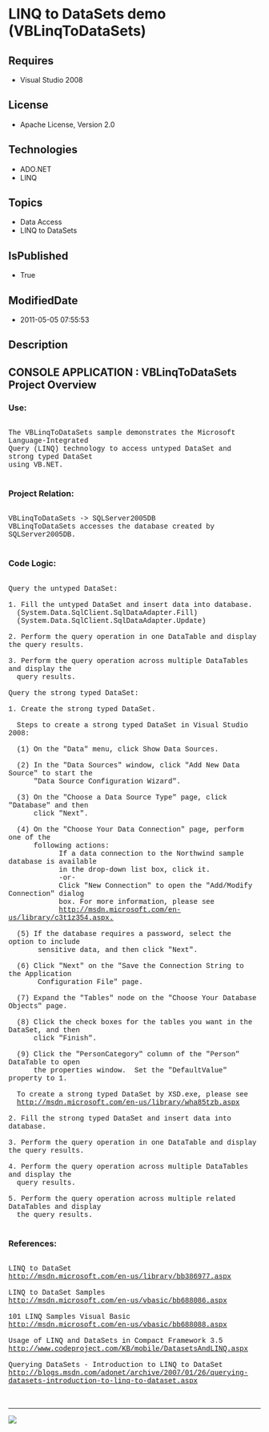 # LINQ to DataSets demo (VBLinqToDataSets)
## Requires
* Visual Studio 2008
## License
* Apache License, Version 2.0
## Technologies
* ADO.NET
* LINQ
## Topics
* Data Access
* LINQ to DataSets
## IsPublished
* True
## ModifiedDate
* 2011-05-05 07:55:53
## Description

<p style="font-family:Courier New"></p>
<h2>CONSOLE APPLICATION : VBLinqToDataSets Project Overview</h2>
<p style="font-family:Courier New"></p>
<h3>Use:</h3>
<p style="font-family:Courier New"><br>
The VBLinqToDataSets sample demonstrates the Microsoft Language-Integrated <br>
Query (LINQ) technology to access untyped DataSet and strong typed DataSet <br>
using VB.NET. <br>
<br>
</p>
<h3>Project Relation:</h3>
<p style="font-family:Courier New"><br>
VBLinqToDataSets -&gt; SQLServer2005DB<br>
VBLinqToDataSets accesses the database created by SQLServer2005DB.<br>
<br>
</p>
<h3>Code Logic:</h3>
<p style="font-family:Courier New"><br>
Query the untyped DataSet:<br>
<br>
1. Fill the untyped DataSet and insert data into database.<br>
&nbsp; (System.Data.SqlClient.SqlDataAdapter.Fill)<br>
&nbsp; (System.Data.SqlClient.SqlDataAdapter.Update)<br>
&nbsp; <br>
2. Perform the query operation in one DataTable and display the query results.<br>
<br>
3. Perform the query operation across multiple DataTables and display the <br>
&nbsp; query results.<br>
&nbsp; <br>
Query the strong typed DataSet:<br>
<br>
1. Create the strong typed DataSet.<br>
<br>
&nbsp; Steps to create a strong typed DataSet in Visual Studio 2008:<br>
&nbsp; <br>
&nbsp; (1) On the &quot;Data&quot; menu, click Show Data Sources. <br>
&nbsp; <br>
&nbsp; (2) In the &quot;Data Sources&quot; window, click &quot;Add New Data Source&quot; to start the
<br>
&nbsp; &nbsp; &nbsp; &quot;Data Source Configuration Wizard&quot;. <br>
&nbsp; &nbsp; &nbsp; <br>
&nbsp; (3) On the &quot;Choose a Data Source Type&quot; page, click &quot;Database&quot; and then
<br>
&nbsp; &nbsp; &nbsp; click &quot;Next&quot;. <br>
&nbsp; &nbsp; &nbsp; <br>
&nbsp; (4) On the &quot;Choose Your Data Connection&quot; page, perform one of the
<br>
&nbsp; &nbsp; &nbsp; following actions: <br>
&nbsp;&nbsp;&nbsp;&nbsp;&nbsp;&nbsp;&nbsp;&nbsp;&nbsp;&nbsp;&nbsp;&nbsp;If a data connection to the Northwind sample database is available
<br>
&nbsp;&nbsp;&nbsp;&nbsp;&nbsp;&nbsp;&nbsp;&nbsp;&nbsp;&nbsp;&nbsp;&nbsp;in the drop-down list box, click it.
<br>
&nbsp;&nbsp;&nbsp;&nbsp;&nbsp;&nbsp;&nbsp;&nbsp;&nbsp;&nbsp;&nbsp;&nbsp;-or- <br>
&nbsp;&nbsp;&nbsp;&nbsp;&nbsp;&nbsp;&nbsp;&nbsp;&nbsp;&nbsp;&nbsp;&nbsp;Click &quot;New Connection&quot; to open the &quot;Add/Modify Connection&quot; dialog
<br>
&nbsp;&nbsp;&nbsp;&nbsp;&nbsp;&nbsp;&nbsp;&nbsp;&nbsp;&nbsp;&nbsp;&nbsp;box. For more information, please see
<br>
&nbsp;&nbsp;&nbsp;&nbsp;&nbsp;&nbsp;&nbsp;&nbsp;&nbsp;&nbsp;&nbsp;&nbsp;<a target="_blank" href="http://msdn.microsoft.com/en-us/library/c3t1z354.aspx.">http://msdn.microsoft.com/en-us/library/c3t1z354.aspx.</a>
<br>
&nbsp;&nbsp;&nbsp;&nbsp;&nbsp;&nbsp;&nbsp;&nbsp;&nbsp;&nbsp;&nbsp;&nbsp;<br>
&nbsp; (5) If the database requires a password, select the option to include <br>
&nbsp;&nbsp;&nbsp;&nbsp; &nbsp; sensitive data, and then click &quot;Next&quot;. <br>
&nbsp;&nbsp;&nbsp;&nbsp; &nbsp; <br>
&nbsp; (6) Click &quot;Next&quot; on the &quot;Save the Connection String to the Application
<br>
&nbsp;&nbsp;&nbsp;&nbsp; &nbsp; Configuration File&quot; page. <br>
<br>
&nbsp; (7) Expand the &quot;Tables&quot; node on the &quot;Choose Your Database Objects&quot; page.
<br>
<br>
&nbsp; (8) Click the check boxes for the tables you want in the DataSet, and then<br>
&nbsp; &nbsp; &nbsp; click &quot;Finish&quot;. <br>
&nbsp; &nbsp; &nbsp; <br>
&nbsp; (9) Click the &quot;PersonCategory&quot; column of the &quot;Person&quot; DataTable to open
<br>
&nbsp; &nbsp; &nbsp; the properties window. &nbsp;Set the &quot;DefaultValue&quot; property to 1.<br>
&nbsp; &nbsp; &nbsp; <br>
&nbsp; To create a strong typed DataSet by XSD.exe, please see<br>
&nbsp; <a target="_blank" href="http://msdn.microsoft.com/en-us/library/wha85tzb.aspx">
http://msdn.microsoft.com/en-us/library/wha85tzb.aspx</a><br>
&nbsp; <br>
2. Fill the strong typed DataSet and insert data into database.<br>
&nbsp; <br>
3. Perform the query operation in one DataTable and display the query results.<br>
<br>
4. Perform the query operation across multiple DataTables and display the <br>
&nbsp; query results.<br>
&nbsp; <br>
5. Perform the query operation across multiple related DataTables and display<br>
&nbsp; the query results.<br>
&nbsp; <br>
</p>
<h3>References:</h3>
<p style="font-family:Courier New"><br>
LINQ to DataSet<br>
<a target="_blank" href="http://msdn.microsoft.com/en-us/library/bb386977.aspx">http://msdn.microsoft.com/en-us/library/bb386977.aspx</a><br>
<br>
LINQ to DataSet Samples<br>
<a target="_blank" href="http://msdn.microsoft.com/en-us/vbasic/bb688086.aspx">http://msdn.microsoft.com/en-us/vbasic/bb688086.aspx</a><br>
<br>
101 LINQ Samples Visual Basic<br>
<a target="_blank" href="http://msdn.microsoft.com/en-us/vbasic/bb688088.aspx">http://msdn.microsoft.com/en-us/vbasic/bb688088.aspx</a><br>
<br>
Usage of LINQ and DataSets in Compact Framework 3.5<br>
<a target="_blank" href="http://www.codeproject.com/KB/mobile/DatasetsAndLINQ.aspx">http://www.codeproject.com/KB/mobile/DatasetsAndLINQ.aspx</a><br>
<br>
Querying DataSets - Introduction to LINQ to DataSet<br>
<a target="_blank" href="http://blogs.msdn.com/adonet/archive/2007/01/26/querying-datasets-introduction-to-linq-to-dataset.aspx">http://blogs.msdn.com/adonet/archive/2007/01/26/querying-datasets-introduction-to-linq-to-dataset.aspx</a><br>
<br>
<br>
</p>
<hr>
<div><a href="http://go.microsoft.com/?linkid=9759640" style="margin-top:3px"><img src="http://bit.ly/onecodelogo">
</a></div>

